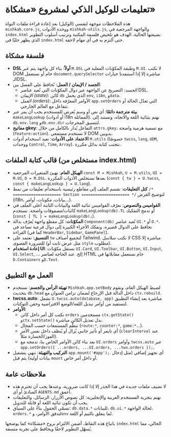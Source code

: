 # تعليمات للوكيل الذكي لمشروع «مشكاة»

هذه الملاحظات موجهة لنفسي (الوكيل) بعد إعادة قراءة ملفات النواة `mishkah.core.js`, ووحدة الأدوات `mishkah-utils.js`, والواجهة المرجعية في `index.html` بصيغتها الحالية. الهدف هو تلخيص فلسفة المكتبة وترتيب أسلوب التطوير الذي يظهر جليًا في `index.html` حتى ألتزم به في أي مهام لاحقة.

## فلسفة مشكاة
- **DSL أولاً**: بناء كل واجهة يتم عبر `M.DSL` وطبقة المكوّنات المعلبة في `M.UI`. لا نكتب DOM خام أو نستعمل `document.querySelector` مباشرة إلا إذا استنفدنا خيارات الـDSL.
- **الجسد / الإيمان / العمل**: نُحافظ على الفصل بين:
  - *الجسد*: التصريح عن الواجهة عبر دوال المكوّنات التي تُعيد عناصر DSL.
  - *الإيمان (state)*: كائن `db` الذي يحمل `env`, `i18n`, و`data`.
  - *العمل (orders)*: الأوامر المعرّفة داخل `app.setOrders` التي تعدّل الحالة أو تتفاعل مع العالم الخارجي.
- **بيئة مترجمة دائمًا**: أي نص أو وسم يُعرض للمستخدم يجب أن يمر عبر `makeLangLookup` (أو أدوات i18n المماثلة). نهتم بثنائية اللغة والاتجاه، ونستند إلى `db.env.lang` و`db.env.dir` لتنسيق المخرجات.
- **مفاتيح gkey**: التفاعل يُدار بالكامل من خلال `attrs.gkey`، مع تسمية هرمية واضحة (`feature:action`). لا نستخدم مستمعي DOM يدويين.
- **الاعتماد على الأدوات**: نعيد استخدام أدوات `M.utils` (خصوصًا `twcss`, `lang`, `UDM`, ووحدات `Control`, `Time`, `Array`). نتجنب كتابة بدائل مكررة.

## قالب كتابة الملفات (مستخلص من index.html)
- **الهيكل العام**: نهيئ المتغيرات المرجعية `const M = Mishkah`, `U = M.utils`, `UI = M.UI`, `D = M.DSL`. بعدها نستخلص الأدوات المكررة (`const { tw } = U.twcss`, `const { makeLangLookup } = U.lang`).
- **كتل التعليقات**: نقسم الملف إلى مقاطع رئيسية باستخدام تعليقات من نمط `/* ===================== Section ===================== */` لتوضيح الغرض (i18n، بيانات، مكونات، أوامر...).
- **القواميس والنصوص**: نعرّف القواميس ثنائية اللغة والبيانات الثابتة أعلى الملف في كائنات/مصفوفات واضحة. نستخدم `makeLangLookup(db).TL` أو تدمج التفكيك (`const { TL } = makeLangLookup(db);`).
- **المكوّنات**: كل مقطع واجهة يُعرّف بدالة `Component(db)` تُعيد عناصر `UI.*` أو `D.*`. نحافظ على الدوال قصيرة، ونفكك الأجزاء الكبيرة إلى دوال فرعية تساعد في القراءة (كما في `HeaderBar`, `Sidebar`, `GamePanel`).
- **التنسيق**: نعتمد على `tw` لتجميع أصناف Tailwind. لا نكتب سلاسل CSS مباشرة إلا للضرورة القصوى (مثل عرض ثابت أو `style` مطلوب).
- **إعادة استخدام UI**: نستغل مكوّنات `UI.Card`, `UI.Toolbar`, `UI.Button`, `UI.Input`, `UI.Select`, ... إلخ. عند الحاجة لعناصر HTML خام نستعمل مقابلاتها في `D.Containers` و`D.Text`.

## العمل مع التطبيق
- **تهيئة الرأس والجسم**: نستخدم `Mishkah.app.setBody` لضبط الهيكل العام، ونقوم بتحديث `db.head` داخل الدالة قبل الإرجاع لضمان تزامن العنوان مع `ctx.rebuild`.
- **twcss.auto**: نشغل `U.twcss.auto(database, app)` مباشرة بعد إنشاء التطبيق لنستفيد من أوامر تبديل اللغة/الوضع الافتراضية وحقن التوكنات.
- **الأوامر**:
  - نكتب كل أمر داخل كائن `orders` مستخدمين `ctx.getState()` و`ctx.setState()` بدل تعديل الكائن مباشرة.
  - ننظّم المستمعات حسب المجال (`route:*`, `counter:*`, `game:*`...).
  - أي تايمر أو تأثير جانبي يُزال أو يُنظف داخل نفس الأمر (`clearInterval` عند الفوز/الخسارة مثلاً).
  - بعد بناء كائن الأوامر الخاص بنا، ندمجه مع `UI.orders` وأوامر `twcss.auto` عبر `app.setOrders({ ...orders, ...UI.orders, ...twx.orders });`.
- **التركيب والتهيئة**: ننهي بتشغيل `app.mount('#app');`. أي تجهيز إضافي (مثل إدخال بيانات أولية) يتم قبل `mount` أو داخل أمر خاص.

## ملاحظات عامة
- لا نضيف ملفات جديدة في هذا الجذر إلا إذا كانت ضرورية، وعندها يجب أن تحترم هذه المبادئ أو أي `AGENTS.md` أعمق.
- نهتم بتجربة المستخدم العربية والإنجليزية: كل نصوص الأزرار، الرسائل، والتعليقات يجب أن تكون ثنائية اللغة أو قابلة للتدويل.
- نسمّي الحقول بناءً على السياق: `db.data.*` للبيانات، `db.ui.*` لحالة الواجهة، `orders.*` لتدفق الأوامر، و`env` لما يتعلق بالثيم أو اللغة.

باتباع هذه النقاط، أضمن الالتزام بروح «مشكاة» كما يوضحها `index.html` الحالي، مما يُسهّل التطوير لاحقًا ويحافظ على تجربة متسقة.
